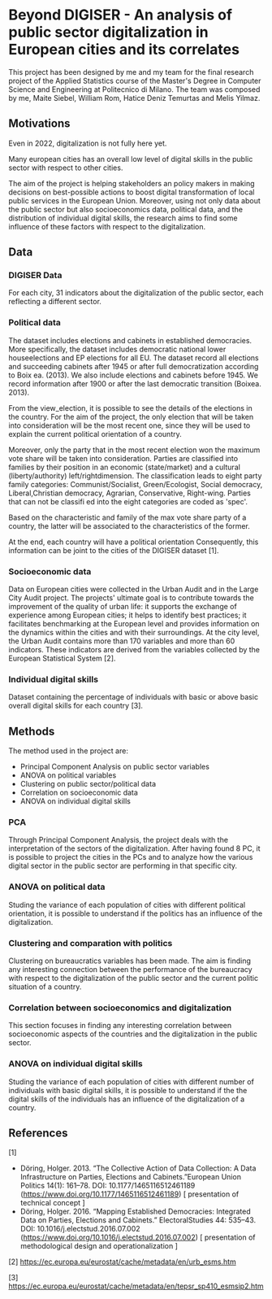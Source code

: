# Beyond DIGISER - An analysis of public sector digitalization in European cities and its correlates
This project has been designed by me and my team for the final research project of the Applied Statistics course of the Master's Degree in Computer Science and Engineering at Politecnico di Milano. The team was composed by me, Maite Siebel, William Rom, Hatice Deniz Temurtas and Melis Yilmaz.  

## Motivations
Even in 2022, digitalization is not fully here yet.

Many european cities has an overall low level of digital skills in the public sector with respect to other cities.  

The aim of the project is helping stakeholders an policy makers in making decisions on best-possible actions to boost digital transformation of local public services in the European Union.
Moreover, using not only data about the public sector but also socioeconomics data, political data, and the distribution of individual digital skills, the research aims to find some influence of these factors with respect to the digitalization.  

## Data
### DIGISER Data
For each city, 31 indicators about the digitalization of the public sector, each reflecting a different sector.
### Political data
The dataset includes elections and cabinets in established democracies.
More specifically, the dataset includes democratic national lower houseelections and EP elections for all EU.
The dataset record all elections and succeeding cabinets after 1945 or after full democratization according to Boix ea. (2013).
We also include elections and cabinets before 1945. We record information after 1900 or after 
the last democratic transition (Boixea. 2013).

From the view_election, it is possible to see the details of the elections in the country. 
For the aim of the project, the only election that will be taken into consideration will be the most recent one,
since they will be used to explain the current political orientation of a country.

Moreover, only the party that in the most recent election won the maximum vote share will be taken into consideration.
Parties are classified into families by their position in an economic (state/market) and a cultural (liberty/authority) 
left/rightdimension.
The classification leads to eight party family categories: Communist/Socialist, Green/Ecologist, Social democracy, 
Liberal,Christian democracy, Agrarian, Conservative, Right-wing.
Parties that can not be classifi ed into the eight categories are coded as 'spec'.

Based on the characteristic and family of the max vote share party of a country, the latter will be associated to the
characteristics of the former.

At the end, each country will have a political orientation
Consequently, this information can be joint to the cities of the DIGISER dataset [1].

### Socioeconomic data
Data on European cities were collected in the Urban Audit and in the Large City Audit project. The projects'
ultimate goal is to contribute towards the improvement of the quality of urban life: it supports the exchange
of experience among European cities; it helps to identify best practices; it facilitates benchmarking at the
European level and provides information on the dynamics within the cities and with their surroundings.
At the city level, the Urban Audit contains more than 170 variables and more than 60 indicators. These
indicators are derived from the variables collected by the European Statistical System [2].  

### Individual digital skills
Dataset containing the percentage of individuals with basic or above basic overall digital skills for each country [3].


## Methods
The method used in the project are:
* Principal Component Analysis on public sector variables
* ANOVA on political variables
* Clustering on public sector/political data
* Correlation on socioeconomic data
* ANOVA on individual digital skills  

### PCA
Through Principal Component Analysis, the project deals with the interpretation of the sectors of the digitalization. After having found 8 PC, it is possible to project the cities in the PCs and to analyze how the various digital sector in the public sector are performing in that specific city.  

### ANOVA on political data
Studing the variance of each population of cities with different political orientation, it is possible to understand if the politics has an influence of the digitalization.  

### Clustering and comparation with politics
Clustering on bureaucratics variables has been made. The aim is finding any interesting connection between the performance of the bureaucracy with respect to the digitalization of the public sector and the current politic situation of a country.  

### Correlation between socioeconomics and digitalization
This section focuses in finding any interesting correlation between socioeconomic aspects of the countries and the digitalization in the public sector.  

### ANOVA on individual digital skills
Studing the variance of each population of cities with different number of individuals with basic digital skills, it is possible to understand if the the digital skills of the individuals has an influence of the digitalization of a country. 

## References
[1] 
* Döring, Holger. 2013. “The Collective Action of Data Collection: A Data Infrastructure on Parties, Elections and Cabinets.”European Union Politics 14(1): 161–78.
DOI:
10.1177/1465116512461189 (https://www.doi.org/10.1177/1465116512461189)
[ presentation of technical concept ]
* Döring, Holger. 2016. “Mapping Established Democracies: Integrated Data on Parties, Elections and Cabinets.” ElectoralStudies 44: 535–43.
DOI:
10.1016/j.electstud.2016.07.002 (https://www.doi.org/10.1016/j.electstud.2016.07.002)
[ presentation of methodological design and operationalization ]  

[2] https://ec.europa.eu/eurostat/cache/metadata/en/urb_esms.htm  

[3] https://ec.europa.eu/eurostat/cache/metadata/en/tepsr_sp410_esmsip2.htm
